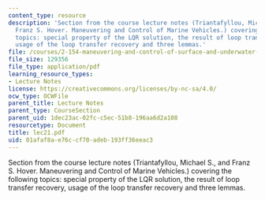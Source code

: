 ```yaml
---
content_type: resource
description: 'Section from the course lecture notes (Triantafyllou, Michael S., and
  Franz S. Hover. Maneuvering and Control of Marine Vehicles.) covering the following
  topics: special property of the LQR solution, the result of loop transfer recovery,
  usage of the loop transfer recovery and three lemmas.'
file: /courses/2-154-maneuvering-and-control-of-surface-and-underwater-vehicles-13-49-fall-2004/01afaf8ae76ccf70adeb193ff36eeac3_lec21.pdf
file_size: 129356
file_type: application/pdf
learning_resource_types:
- Lecture Notes
license: https://creativecommons.org/licenses/by-nc-sa/4.0/
ocw_type: OCWFile
parent_title: Lecture Notes
parent_type: CourseSection
parent_uid: 1dec23ac-02fc-c5ec-51b8-196aa6d2a108
resourcetype: Document
title: lec21.pdf
uid: 01afaf8a-e76c-cf70-adeb-193ff36eeac3
---
```

Section from the course lecture notes (Triantafyllou, Michael S., and Franz S. Hover. Maneuvering and Control of Marine Vehicles.) covering the following topics: special property of the LQR solution, the result of loop transfer recovery, usage of the loop transfer recovery and three lemmas.